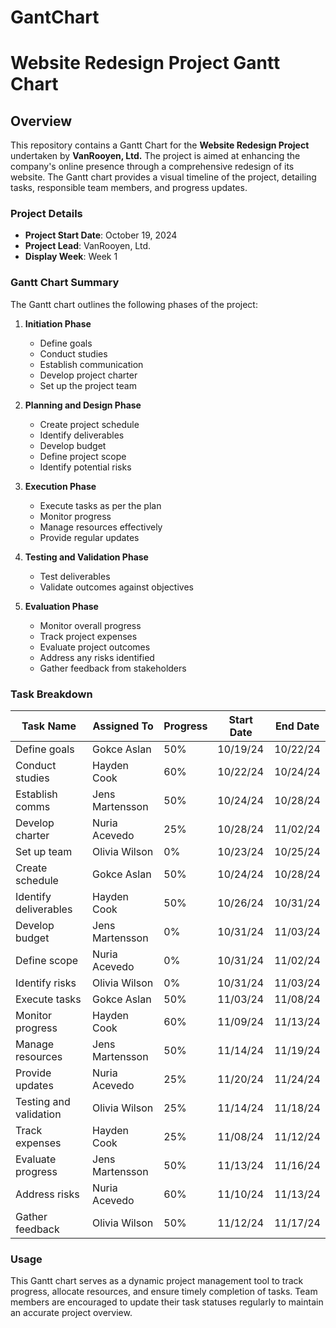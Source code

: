 # GantChart

# Website Redesign Project Gantt Chart

## Overview

This repository contains a Gantt Chart for the **Website Redesign Project** undertaken by **VanRooyen, Ltd.** The project is aimed at enhancing the company's online presence through a comprehensive redesign of its website. The Gantt chart provides a visual timeline of the project, detailing tasks, responsible team members, and progress updates.

### Project Details

- **Project Start Date**: October 19, 2024
- **Project Lead**: VanRooyen, Ltd.
- **Display Week**: Week 1

### Gantt Chart Summary

The Gantt chart outlines the following phases of the project:

1. **Initiation Phase**
   - Define goals
   - Conduct studies
   - Establish communication
   - Develop project charter
   - Set up the project team

2. **Planning and Design Phase**
   - Create project schedule
   - Identify deliverables
   - Develop budget
   - Define project scope
   - Identify potential risks

3. **Execution Phase**
   - Execute tasks as per the plan
   - Monitor progress
   - Manage resources effectively
   - Provide regular updates

4. **Testing and Validation Phase**
   - Test deliverables
   - Validate outcomes against objectives

5. **Evaluation Phase**
   - Monitor overall progress
   - Track project expenses
   - Evaluate project outcomes
   - Address any risks identified
   - Gather feedback from stakeholders

### Task Breakdown

| Task Name                  | Assigned To       | Progress | Start Date | End Date   |
|----------------------------|-------------------|----------|------------|------------|
| Define goals               | Gokce Aslan       | 50%      | 10/19/24   | 10/22/24   |
| Conduct studies            | Hayden Cook       | 60%      | 10/22/24   | 10/24/24   |
| Establish comms            | Jens Martensson   | 50%      | 10/24/24   | 10/28/24   |
| Develop charter            | Nuria Acevedo     | 25%      | 10/28/24   | 11/02/24   |
| Set up team                | Olivia Wilson      | 0%       | 10/23/24   | 10/25/24   |
| Create schedule            | Gokce Aslan       | 50%      | 10/24/24   | 10/28/24   |
| Identify deliverables      | Hayden Cook       | 50%      | 10/26/24   | 10/31/24   |
| Develop budget             | Jens Martensson   | 0%       | 10/31/24   | 11/03/24   |
| Define scope               | Nuria Acevedo     | 0%       | 10/31/24   | 11/02/24   |
| Identify risks             | Olivia Wilson      | 0%       | 10/31/24   | 11/03/24   |
| Execute tasks              | Gokce Aslan       | 50%      | 11/03/24   | 11/08/24   |
| Monitor progress           | Hayden Cook       | 60%      | 11/09/24   | 11/13/24   |
| Manage resources           | Jens Martensson   | 50%      | 11/14/24   | 11/19/24   |
| Provide updates            | Nuria Acevedo     | 25%      | 11/20/24   | 11/24/24   |
| Testing and validation     | Olivia Wilson      | 25%      | 11/14/24   | 11/18/24   |
| Track expenses             | Hayden Cook       | 25%      | 11/08/24   | 11/12/24   |
| Evaluate progress          | Jens Martensson   | 50%      | 11/13/24   | 11/16/24   |
| Address risks              | Nuria Acevedo     | 60%      | 11/10/24   | 11/13/24   |
| Gather feedback            | Olivia Wilson      | 50%      | 11/12/24   | 11/17/24   |

### Usage

This Gantt chart serves as a dynamic project management tool to track progress, allocate resources, and ensure timely completion of tasks. Team members are encouraged to update their task statuses regularly to maintain an accurate project overview.
